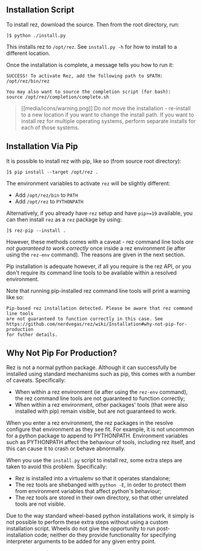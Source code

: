 ## Installation Script

To install rez, download the source. Then from the root directory, run:

```
]$ python ./install.py
```

This installs rez to `/opt/rez`. See `install.py -h` for how to install to a
different location.

Once the installation is complete, a message tells you how to run it:

```
SUCCESS! To activate Rez, add the following path to $PATH:
/opt/rez/bin/rez

You may also want to source the completion script (for bash):
source /opt/rez/completion/complete.sh
```

> [[media/icons/warning.png]] Do _not_ move the installation - re-install to a new
> location if you want to change the install path. If you want to install rez for
> multiple operating systems, perform separate installs for each of those systems.


## Installation Via Pip

It is possible to install rez with pip, like so (from source root directory):

```
]$ pip install --target /opt/rez .
```

The environment variables to activate `rez` will be slightly different:

- Add `/opt/rez/bin` to `PATH`
- Add `/opt/rez` to `PYTHONPATH`

Alternatively, if you already have `rez` setup and have `pip>=19` available, 
you can then install `rez` as a `rez` package by using:

    ]$ rez-pip --install .

However, these methods comes with a caveat - rez command line tools _are not 
guaranteed to work correctly_ once inside a rez environment (ie after using the 
`rez-env` command). The reasons are given in the next section.

Pip installation is adequate however, if all you require is the rez API, or you
don't require its command line tools to be available within a resolved environment.

Note that running pip-installed rez command line tools will print a warning like so:

```
Pip-based rez installation detected. Please be aware that rez command line tools
are not guaranteed to function correctly in this case. See
https://github.com/nerdvegas/rez/wiki/Installation#why-not-pip-for-production
for futher details.
```


## Why Not Pip For Production?

Rez is not a normal python package. Although it can successfully be installed
using standard mechanisms such as pip, this comes with a number of caveats.
Specifically:

* When within a rez environment (ie after using the `rez-env` command), the rez
  command line tools are not guaranteed to function correctly;
* When within a rez environment, other packages' tools (that were also installed
  with pip) remain visible, but are not guaranteed to work.

When you enter a rez environment, the rez packages in the resolve configure
that environment as they see fit. For example, it is not uncommon for a python
package to append to PYTHONPATH. Environment variables such as PYTHONPATH
affect the behaviour of tools, including rez itself, and this can cause it to
crash or behave abnormally.

When you use the `install.py` script to install rez, some extra steps are taken
to avoid this problem. Specifically:

* Rez is installed into a virtualenv so that it operates standalone;
* The rez tools are shebanged with `python -E`, in order to protect them from
  environment variables that affect python's behaviour;
* The rez tools are stored in their own directory, so that other unrelated tools
  are not visible.

Due to the way standard wheel-based python installations work, it simply is not
possible to perform these extra steps without using a custom installation script.
Wheels do not give the opportunity to run post-installation code; neither do
they provide functionality for specifying interpreter arguments to be added for
any given entry point.
